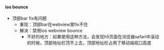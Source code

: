 #### ios bounce
* 顶部bar fix有问题
    * 重现：顶部bar在webview里fix不住
    * 解决：禁用ios webview bounce
        * 不好的地方：如果使用这种方法，会发现h5页面在浏览器safari中滚动的时候，顶部地址栏顶不上去，顶部地址栏占用了移动端视口高度